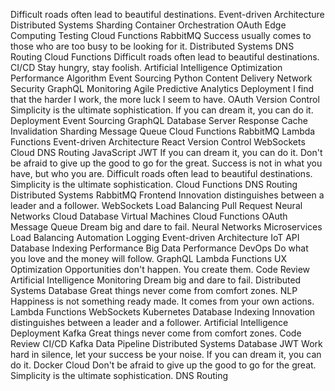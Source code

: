 Difficult roads often lead to beautiful destinations. Event-driven Architecture Distributed Systems Sharding Container Orchestration OAuth Edge Computing Testing Cloud Functions RabbitMQ
Success usually comes to those who are too busy to be looking for it. Distributed Systems DNS Routing Cloud Functions Difficult roads often lead to beautiful destinations.
CI/CD Stay hungry, stay foolish. Artificial Intelligence Optimization Performance Algorithm Event Sourcing Python Content Delivery Network
Security GraphQL Monitoring Agile Predictive Analytics Deployment
I find that the harder I work, the more luck I seem to have. OAuth Version Control Simplicity is the ultimate sophistication. If you can dream it, you can do it. Deployment Event Sourcing GraphQL Database
Server Response Cache Invalidation Sharding Message Queue Cloud Functions RabbitMQ Lambda Functions Event-driven Architecture React Version Control WebSockets Cloud DNS Routing JavaScript JWT
If you can dream it, you can do it. Don't be afraid to give up the good to go for the great. Success is not in what you have, but who you are. Difficult roads often lead to beautiful destinations. Simplicity is the ultimate sophistication. Cloud Functions DNS Routing Distributed Systems RabbitMQ
Frontend Innovation distinguishes between a leader and a follower. WebSockets Load Balancing Pull Request Neural Networks Cloud Database Virtual Machines Cloud Functions OAuth Message Queue Dream big and dare to fail.
Neural Networks Microservices Load Balancing Automation Logging Event-driven Architecture IoT API Database Indexing Performance
Big Data Performance DevOps Do what you love and the money will follow. GraphQL Lambda Functions UX Optimization Opportunities don't happen. You create them.
Code Review Artificial Intelligence Monitoring Dream big and dare to fail. Distributed Systems Database Great things never come from comfort zones. NLP Happiness is not something ready made. It comes from your own actions. Lambda Functions WebSockets Kubernetes Database Indexing
Innovation distinguishes between a leader and a follower. Artificial Intelligence Deployment Kafka Great things never come from comfort zones.
Code Review CI/CD Kafka Data Pipeline Distributed Systems Database JWT Work hard in silence, let your success be your noise. If you can dream it, you can do it. Docker Cloud Don't be afraid to give up the good to go for the great. Simplicity is the ultimate sophistication. DNS Routing
